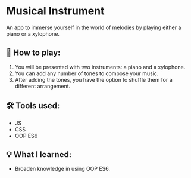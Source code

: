 # Musical Instrument
An app to immerse yourself in the world of melodies by playing either a piano or a xylophone.
<h2>📃 How to play: </h2>
<ol type="1">
    <li>You will be presented with two instruments: a piano and a xylophone.</li>
    <li>You can add any number of tones to compose your music.</li>
    <li>After adding the tones, you have the option to shuffle them for a different arrangement.</li>
</ol>

<h2>🛠 Tools used: </h2>
<ul>
    <li>JS</li>
    <li>CSS</li>
    <li>OOP ES6</li>
</ul>

<h2>💡 What I learned: </h2>
<ul>
    <li>Broaden knowledge in using OOP ES6.</li>
</ul>
